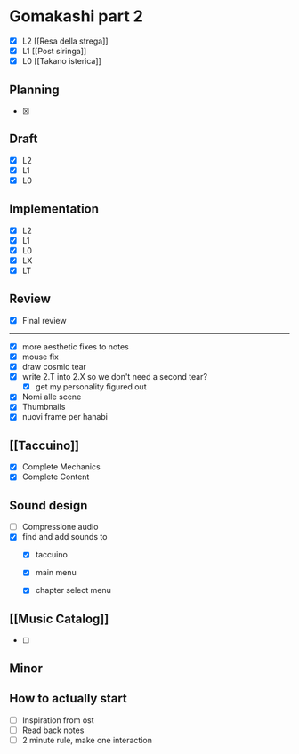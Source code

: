 
# Gomakashi part 2

- [x] L2 [[Resa della strega]]
- [x] L1 [[Post siringa]]
- [x] L0 [[Takano isterica]]
## Planning
- [x] 
## Draft
- [x] L2
- [x] L1
- [x] L0
## Implementation
- [x] L2
- [x] L1
- [x] L0
- [x] LX
- [x] LT
## Review
- [x] Final review


---
- [x] more aesthetic fixes to notes
- [x] mouse fix
- [x] draw cosmic tear
- [x] write 2.T into 2.X so we don't need a second tear?
	- [x] get my personality figured out
- [x] Nomi alle scene
- [x] Thumbnails
- [x] nuovi frame per hanabi
## [[Taccuino]]
- [x] Complete Mechanics
- [x] Complete Content
## Sound design
- [ ] Compressione audio
- [x] find and add sounds to
	- [x] taccuino
	- [x] main menu
	- [x] chapter select menu


## [[Music Catalog]]
- [ ] 

## Minor


## How to actually start
- [ ] Inspiration from ost
- [ ] Read back notes
- [ ] 2 minute rule, make one interaction